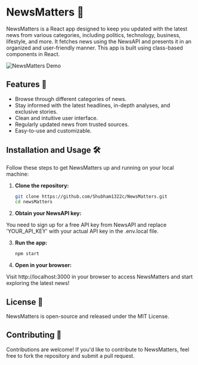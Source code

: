# NewsMatters 📰

NewsMatters is a React app designed to keep you updated with the latest news from various categories, including politics, technology, business, lifestyle, and more. It fetches news using the NewsAPI and presents it in an organized and user-friendly manner. This app is built using class-based components in React.

![NewsMatters Demo](https://i.postimg.cc/HknwnwZc/News-Matters.jpg)

## Features 🚀

- Browse through different categories of news.
- Stay informed with the latest headlines, in-depth analyses, and exclusive stories.
- Clean and intuitive user interface.
- Regularly updated news from trusted sources.
- Easy-to-use and customizable.

## Installation and Usage 🛠️

Follow these steps to get NewsMatters up and running on your local machine:

1. **Clone the repository:**

   ```bash
   git clone https://github.com/Shubham1322c/NewsMatters.git
   cd newsMatters

2. **Obtain your NewsAPI key:**

You need to sign up for a free API key from NewsAPI and replace 'YOUR_API_KEY' with your actual API key in the .env.local file.

3. **Run the app:**
    ```bash
    npm start

4. **Open in your browser:**

Visit http://localhost:3000 in your browser to access NewsMatters and start exploring the latest news!


## License 📜

NewsMatters is open-source and released under the MIT License.

## Contributing 🤝

Contributions are welcome! If you'd like to contribute to NewsMatters, feel free to fork the repository and submit a pull request.

